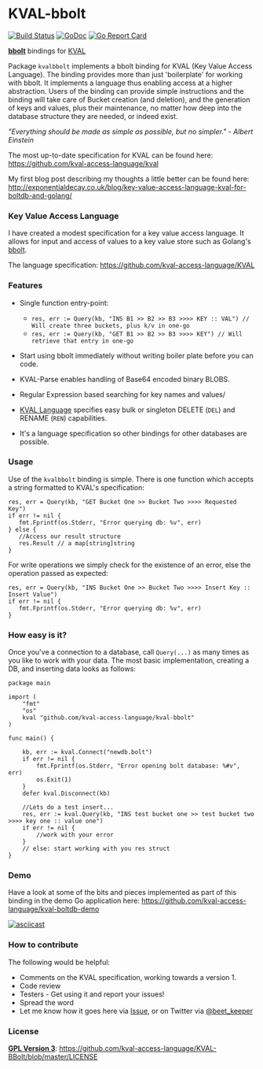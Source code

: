# KVAL-bbolt

[![Build Status](https://travis-ci.org/kval-access-language/kval-bbolt.svg?branch=master)](https://travis-ci.org/kval-access-language/kval-bbolt)
[![GoDoc](https://godoc.org/github.com/kval-access-language/kval-bbolt?status.svg)](https://godoc.org/github.com/kval-access-language/kval-bbolt)
[![Go Report Card](https://goreportcard.com/badge/github.com/kval-access-language/kval-bbolt)](https://goreportcard.com/report/github.com/kval-access-language/kval-bbolt)

[**bbolt**](https://github.com/etcd-io/bbolt) bindings for
[KVAL](https://github.com/kval-access-language/kval)

Package `kvalbbolt` implements a bbolt binding for KVAL (Key Value Access
Language). The binding provides more than just 'boilerplate' for working with
bbolt. It implements a language thus enabling access at a higher abstraction.
Users of the binding can provide simple instructions and the binding will take
care of Bucket creation (and deletion), and the generation of keys and values,
plus their maintenance, no matter how deep into the database structure they are
needed, or indeed exist.

*"Everything should be made as simple as possible, but no simpler." - Albert
Einstein*

The most up-to-date specification for KVAL can be found here:
https://github.com/kval-access-language/kval

My first blog post describing my thoughts a little better can be found here:
http://exponentialdecay.co.uk/blog/key-value-access-language-kval-for-boltdb-and-golang/

### Key Value Access Language

I have created a modest specification for a key value access language.
It allows for input and access of values to a key value store such as Golang's
[bbolt](https://github.com/etcd-io/bbolt).

The language specification: https://github.com/kval-access-language/KVAL

### Features

* Single function entry-point:

    * `res, err := Query(kb, "INS B1 >> B2 >> B3 >>>> KEY :: VAL") // Will create three buckets, plus k/v in one-go`
    * `res, err := Query(kb, "GET B1 >> B2 >> B3 >>>> KEY") // Will retrieve that entry in one-go`

* Start using bbolt immediately without writing boiler plate before you can
code.
* KVAL-Parse enables handling of Base64 encoded binary BLOBS.
* Regular Expression based searching for key names and values/
* [KVAL Language](https://github.com/kval-access-language/KVAL) specifies easy
bulk or singleton DELETE (`DEL`) and RENAME (`REN`) capabilities.
* It's a language specification so other bindings for other databases are
possible.

### Usage

Use of the `kvalbbolt` binding is simple. There is one function which accepts a
string formatted to KVAL's specification:

    res, err = Query(kb, "GET Bucket One >> Bucket Two >>>> Requested Key")
    if err != nil {
       fmt.Fprintf(os.Stderr, "Error querying db: %v", err)
    } else {
       //Access our result structure
       res.Result // a map[string]string
    }

For write operations we simply check for the existence of an error, else the
operation passed as expected:

    res, err = Query(kb, "INS Bucket One >> Bucket Two >>>> Insert Key :: Insert Value")
    if err != nil {
       fmt.Fprintf(os.Stderr, "Error querying db: %v", err)
    }

### How easy is it?

Once you've a connection to a database, call `Query(...)` as many times as you
like to work with your data. The most basic implementation, creating a DB, and
inserting data looks as follows:

	package main

	import (
		"fmt"
		"os"
		kval "github.com/kval-access-language/kval-bbolt"
	)

	func main() {

		kb, err := kval.Connect("newdb.bolt")
		if err != nil {
			fmt.Fprintf(os.Stderr, "Error opening bolt database: %#v", err)
			os.Exit(1)
		}
		defer kval.Disconnect(kb)

		//Lets do a test insert...
		res, err := kval.Query(kb, "INS test bucket one >> test bucket two >>>> key one :: value one")
		if err != nil {
			//work with your error
		}
		// else: start working with you res struct
	}

### Demo

Have a look at some of the bits and pieces implemented as part of this binding
in the demo Go application here:
https://github.com/kval-access-language/kval-boltdb-demo

[![asciicast](https://asciinema.org/a/215878.svg)](https://asciinema.org/a/215878)

### How to contribute

The following would be helpful:

* Comments on the KVAL specification, working towards a version 1.
* Code review
* Testers - Get using it and report your issues!
* Spread the word
* Let me know how it goes here via [Issue](https://github.com/kval-access-language/kval-bbolt/issues),
or on Twitter via [@beet_keeper](https://twitter.com/beet_keeper)

### License

**[GPL Version 3](http://choosealicense.com/licenses/gpl-3.0/)**:
https://github.com/kval-access-language/KVAL-BBolt/blob/master/LICENSE
